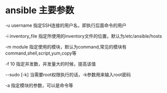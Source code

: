 # ansible 主要参数

-u username     指定SSH连接的用户名，即执行后面命令的用户

-i inventory_file 指定所使用的inventory文件的位置，默认为/etc/ansible/hosts

-m module    指定使用的模块，默认为command,常见的模块有command,shell,script,yum,copy等

-f  10       指定并发数，并发量大的时候，提高该值

--sudo [-k]  当需要root权限执行的话，-k参数用来输入root密码

-a           指定模块的参数，可以是命令等

